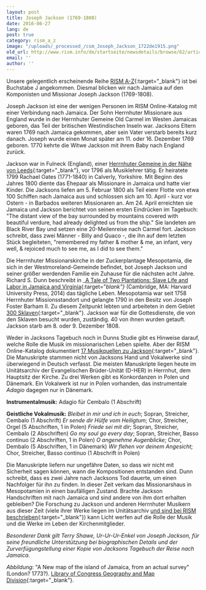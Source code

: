 ```yaml
---
layout: post
title: Joseph Jackson (1769-1808)
date: 2016-06-27
lang: de
post: true
category: rism_a_z
image: "/uploads/_processed_/csm_Joseph_Jackson_1722de1915.png"
old_url: http://www.rism.info/de/startseite/newsdetails/browse/62/article/64/joseph-jackson-1769-1808.html
email: ''
author: ''
---
```



Unsere gelegentlich erscheinende Reihe [RISM A-Z](http://www.rism.info/en/home/news-archive/select/rism_a_z.html){:target="_blank"} ist bei Buchstabe J angekommen. Diesmal blicken wir nach Jamaica auf den Komponisten und Missionar Joseph Jackson (1769-1808).

Joseph Jackson ist eine der wenigen Personen im RISM Online-Katalog mit einer Verbindung nach Jamaica. Der Sohn Herrnhuter Missionare aus England wurde in der Herrnhuter Gemeine Old Carmel im Westen Jamaicas geboren, das Teil der britischen Westindischen Inseln war. Jacksons Eltern waren 1769 nach Jamaica gekommen, aber sein Vater verstarb bereits kurz danach. Joseph wurde einen Monat später am 11. oder 16. Dezember 1769 geboren. 1770 kehrte die Witwe Jackson mit ihrem Baby nach England zurück.

Jackson war in Fulneck (England), einer [Herrnhuter Gemeine in der Nähe von Leeds](http://www.fulneck.org.uk/){:target="_blank"}, vor 1796 als Musiklehrer tätig. Er heiratete 1799 Rachael Oates (1771-1840) in Calverly, Yorkshire. Mit Beginn des Jahres 1800 diente das Ehepaar als Missionare in Jamaica und hatte vier Kinder. Die Jacksons liefen am 5. Februar 1800 als Teil eienr Flotte von etwa 100 Schiffen nach Jamaica aus und schlossen sich am 10. April - kurz vor Ostern - in Barbados weiteren Missionaren an. Am 24. April erreichten sie Jamaica und Jackson berichtet von seinen ersten Eindrücken im Tagebuch: "The distant view of the bay surrounded by mountains covered with beautiful verdure, had already delighted us from the ship." Sie landeten am Black River Bay und setzen eine 20-Meilenreise nach Carmel fort. Jackson schreibt, dass zwei Männer - Billy and Quaco -, die ihn auf dem letzten Stück begleiteten, "remembered my father & mother & me, an infant, very well, & rejoiced much to see me, as I did to see them."

Die Herrnhuter Missionarskirche in der Zuckerplantage Mesopotamia, die sich in der Westmoreland-Gemeinde befindet, bot Joseph Jackson und seiner größer werdenden Familie ein Zuhause für die nächsten acht Jahre. Richard S. Dunn beschreibt in _[A Tale of Two Plantations: Slave Life and Labor in Jamaica and Virginia](http://www.hup.harvard.edu/catalog.php?isbn=9780674735361){:target="_blank"}_ (Cambridge, MA: Harvard University Press, 2014) das tägliche Leben. Mesopotamia war seit 1758 Herrnhuter Missionsstandort und gelangte 1790 in den Besitz von Joseph Foster Barham II. Zu diesem Zeitpunkt lebten und arbeiteten in dem Gebiet [300 Sklaven](http://twoplantations.com/){:target="_blank"}. Jackson war für die Gottesdienste, die von den Sklaven besucht wurden, zuständig. 40 von ihnen wurden getauft. Jackson starb am 8. oder 9. Dezember 1808.

Weder in Jacksons Tagebuch noch in Dunns Studie gibt es Hinweise darauf, welche Rolle die Musik im missionarischen Leben spielte. Aber der RISM Online-Katalog dokumentiert [17 Musikquellen zu Jackson](https://opac.rism.info/search?View=rism&author=joseph+jackson){:target="_blank"}. Die Manuskripte stammen nicht von Jacksons Hand und Vokalwerke sind überwiegend in Deutsch verfasst. Die meisten Manuskripte liegen heute im Unitätsarchiv der Evangelischen Brüder-Unität (D-HER) in Herrnhut, dem Hauptsitz der Kirche. Zu drei Werken gibt es Konkordanzen in Polen und Dänemark. Ein Vokalwerk ist nur in Polen vorhanden, das instrumentale _Adagio_ dagegen nur in Dänemark.

**Instrumentalmusik:**
Adagio für Cembalo (1 Abschrift)

**Geistliche Vokalmusik:**
_Bleibet in mir und ich in euch_; Sopran, Streicher, Cembalo (1 Abschrift)
_Er sende dir Hülfe vom Heiligtum_; Chor, Streicher, Orgel (5 Abschriften, 1 in Polen)
_Friede sei mit dir_; Sopran, Streicher, Cembalo (2 Abschriften)
_Go my soul go every day_; Sopran, Streicher, Basso continuo (2 Abschriften, 1 in Polen)
_O angenehme Augenblicke_; Chor, Dembalo (5 Abschriften, 1 in Dänemark)
_Wir flehen vor deinem Angesicht_; Chor, Streicher, Basso continuo (1 Abschrift in Polen)

Die Manuskripte liefern nur ungefähre Daten, so dass wir nicht mit Sicherheit sagen können, wann die Kompositionen entstanden sind. Dunn schreibt, dass es zwei Jahre nach Jacksons Tod dauerte, um einen Nachfolger für ihn zu finden. In dieser Zeit verkam das Missionarshaus in Mesopotamien in einen baufälligen Zustand. Brachte Jackson Handschriften mit nach Jamaica und sind andere von ihm dort erhalten gebleiben? Die Forschung zu Jackson und anderen Herrnhuter Musikern aus dieser Zeit (viele ihrer Werke liegen im Unitätsarchiv [und sind bei RISM beschrieben](https://opac.rism.info/search?View=rism&siglum=D-HER){:target="_blank"}) kann Licht werfen auf die Rolle der Musik und die Werke im Leben der Kirchenmitglieder.

_Besonderer Dank gilt Terry Shawe, Ur-Ur-Ur-Enkel von Joseph Jackson, für seine freundliche Unterstützung bei biographischen Details und der Zurverfügungstellung einer Kopie von Jacksons Tagebuch der Reise nach Jamaica._

_Abbildung_: "A New map of the island of Jamaica, from an actual survey" (London? 1773?). [Library of Congress Geography and Map Division](https://lccn.loc.gov/73691848){:target="_blank"}.

<script type="text/javascript">var switchTo5x=true;</script><script type="text/javascript" src="http://w.sharethis.com/button/buttons.js"></script><script type="text/javascript">stLight.options({publisher: "9b601438-1ce1-49d8-bfd7-9cff5df54c17", doNotHash: false, doNotCopy: false, hashAddressBar: false});</script>